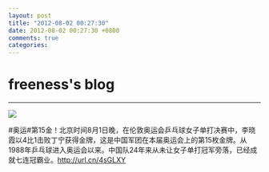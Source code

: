 ```yaml
---
layout: post
title: "2012-08-02 00:27:30"
date: 2012-08-02 00:27:30 +0800
comments: true
categories: 
---
```


# freeness's blog

----------

![](http://okqmqrbgo.bkt.clouddn.com/201208020027301.jpg)

>
\#奥运\#第15金！北京时间8月1日晚，在伦敦奥运会乒乓球女子单打决赛中，李晓霞以4比1击败丁宁获得金牌，这是中国军团在本届奥运会上的第15枚金牌。从1988年乒乓球进入奥运会以来。中国队24年来从未让女子单打冠军旁落，已经成就七连冠霸业。http://url.cn/4sGLXY